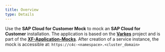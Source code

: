 ```yaml
---
title: Overview
type: Details
---
```

Use the **SAP Cloud for Customer Mock** to mock an **SAP Cloud for Customer** installation. The application is based on the [**Varkes**](https://github.com/kyma-incubator/varkes) project and is part of the [**XF-Application-Mocks**](https://github.com/SAP/xf-application-mocks).
After creation of a service instance, the mock is accessible at: `https://c4c-<namespace>.<cluster_domain>`